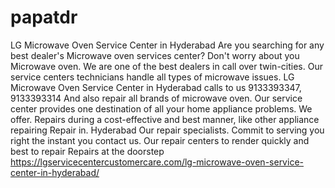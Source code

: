 # papatdr
LG Microwave Oven Service Center in Hyderabad Are you searching for any best dealer's Microwave oven services center? Don't worry about you Microwave oven. We are one of the best dealers in call over twin-cities. Our service centers technicians handle all types of microwave issues. LG Microwave Oven Service Center in Hyderabad calls to us 9133393347, 9133393314 And also repair all brands of microwave oven. Our service center provides one destination of all your home appliance problems. We offer. Repairs during a cost-effective and best manner, like other appliance repairing Repair in. Hyderabad Our repair specialists. Commit to serving you right the instant you contact us. Our repair centers to render quickly and best to repair Repairs at the doorstep https://lgservicecentercustomercare.com/lg-microwave-oven-service-center-in-hyderabad/
